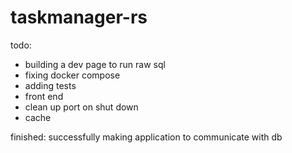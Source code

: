 # taskmanager-rs
todo:
- building a dev page to run raw sql
- fixing docker compose
- adding tests
- front end
- clean up port on shut down
- cache

finished:
successfully making application to communicate with db